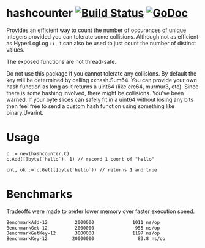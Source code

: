 # hashcounter [![Build Status](https://travis-ci.org/levenlabs/hashcounter.svg?branch=master)](https://travis-ci.org/levenlabs/hashcounter) [![GoDoc](https://godoc.org/github.com/levenlabs/hashcounter?status.svg)](https://godoc.org/github.com/levenlabs/hashcounter)

Provides an efficient way to count the number of occurences of unique integers
provided you can tolerate some collisions. Although not as efficient as
HyperLogLog++, it can also be used to just count the number of distinct values.

The exposed functions are not thread-safe.

Do not use this package if you cannot tolerate any collisions. By default the
key will be determined by calling xxhash.Sum64. You can provide your own hash
function as long as it returns a uint64 (like crc64, murmur3, etc). Since there
is some hashing involved, there might be collisions. You've been warned. If
your byte slices can safely fit in a uint64 without losing any bits then feel
free to send a custom hash function using something like binary.Uvarint.

# Usage

```
c := new(hashcounter.C)
c.Add([]byte(`hello`), 1) // record 1 count of "hello"

cnt, ok := c.Get([]byte(`hello`)) // returns 1 and true
```

# Benchmarks

Tradeoffs were made to prefer lower memory over faster execution speed.

```
BenchmarkAdd-12          2000000              1011 ns/op
BenchmarkGet-12          2000000               955 ns/op
BenchmarkGetKey-12       3000000              1197 ns/op
BenchmarkKey-12         20000000                83.8 ns/op
```
